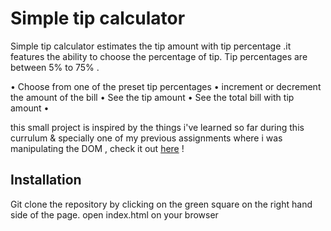 # Simple tip calculator

Simple tip calculator estimates the tip amount with tip percentage .it features the ability to choose the percentage of tip. Tip percentages are between 5% to 75% .

• Choose from one of the preset tip percentages • increment or decrement the amount of the bill • See the tip amount • See the total bill with tip amount • 

this small project is inspired by the things i've learned so far during this currulum & specially one of my previous assignments where i was manipulating the DOM , check it out [here](https://github.com/eastflatbushbk/phase-1-practice-interacting-with-the-dom) !

## Installation

Git clone the repository by clicking on the green square on the right hand side of the page.
open index.html on your browser

